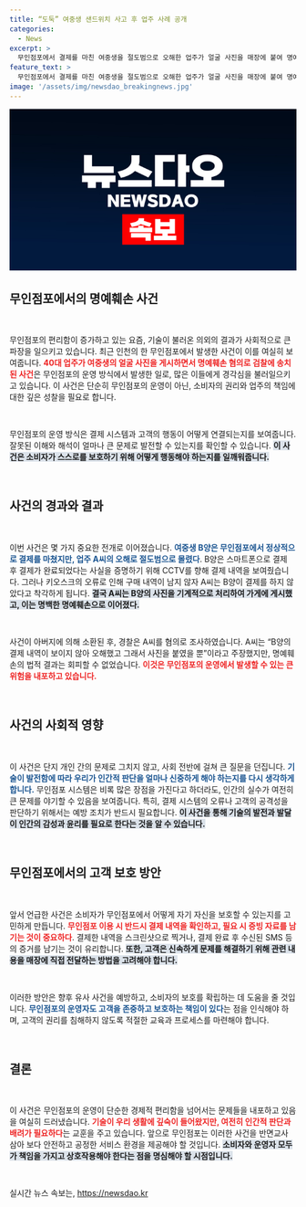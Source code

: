 ```yaml
---
title: “도둑” 여중생 샌드위치 사고 후 업주 사례 공개
categories:
  - News
excerpt: >
  무인점포에서 결제를 마친 여중생을 절도범으로 오해한 업주가 얼굴 사진을 매장에 붙여 명예훼손 혐의로 검찰에 송치됐다. 사연의 전말과 B양의 억울한 피해를 들어보세요!
feature_text: >
  무인점포에서 결제를 마친 여중생을 절도범으로 오해한 업주가 얼굴 사진을 매장에 붙여 명예훼손 혐의로 검찰에 송치됐다. 사연의 전말과 B양의 억울한 피해를 들어보세요!
image: '/assets/img/newsdao_breakingnews.jpg'
---
```


<p><img src="/assets/img/newsdao_breakingnews.jpg" alt="pcversion 속보" /></p>

<h2 data-ke-size="size26">무인점포에서의 명예훼손 사건</h2>

<p data-ke-size="size16">&nbsp;</p>

<p>무인점포의 편리함이 증가하고 있는 요즘, 기술이 불러온 의외의 결과가 사회적으로 큰 파장을 일으키고 있습니다. 최근 인천의 한 무인점포에서 발생한 사건이 이를 여실히 보여줍니다. <b><span style="color: #ee2323;">40대 업주가 여중생의 얼굴 사진을 게시하면서 명예훼손 혐의로 검찰에 송치된 사건</span></b>은 무인점포의 운영 방식에서 발생한 일로, 많은 이들에게 경각심을 불러일으키고 있습니다. 이 사건은 단순히 무인점포의 운영이 아닌, 소비자의 권리와 업주의 책임에 대한 깊은 성찰을 필요로 합니다.</p>

<p data-ke-size="size16">&nbsp;</p>

<p>무인점포의 운영 방식은 결제 시스템과 고객의 행동이 어떻게 연결되는지를 보여줍니다. 잘못된 이해와 해석이 얼마나 큰 문제로 발전할 수 있는지를 확인할 수 있습니다. <b><span style="background-color: #21538527;">이 사건은 소비자가 스스로를 보호하기 위해 어떻게 행동해야 하는지를 일깨워줍니다.</span></b></p>

<p data-ke-size="size16">&nbsp;</p>

<h2 data-ke-size="size26">사건의 경과와 결과</h2>

<p data-ke-size="size16">&nbsp;</p>

<p>이번 사건은 몇 가지 중요한 전개로 이어졌습니다. <b><span style="color: #1a5490;">여중생 B양은 무인점포에서 정상적으로 결제를 마쳤지만, 업주 A씨의 오해로 절도범으로 몰렸다</span></b>. B양은 스마트폰으로 결제 후 결제가 완료되었다는 사실을 증명하기 위해 CCTV를 향해 결제 내역을 보여줬습니다. 그러나 키오스크의 오류로 인해 구매 내역이 남지 않자 A씨는 B양이 결제를 하지 않았다고 착각하게 됩니다. <b><span style="background-color: #21538527;">결국 A씨는 B양의 사진을 기계적으로 처리하여 가게에 게시했고, 이는 명백한 명예훼손으로 이어졌다.</span></b></p>

<p data-ke-size="size16">&nbsp;</p>

<p>사건이 아버지에 의해 소환된 후, 경찰은 A씨를 혐의로 조사하였습니다. A씨는 “B양의 결제 내역이 보이지 않아 오해했고 그래서 사진을 붙였을 뿐”이라고 주장했지만, 명예훼손의 법적 결과는 회피할 수 없었습니다. <b><span style="color: #ee2323;">이것은 무인점포의 운영에서 발생할 수 있는 큰 위험을 내포하고 있습니다.</span></b> </p>

<p data-ke-size="size16">&nbsp;</p>

<h2 data-ke-size="size26">사건의 사회적 영향</h2>

<p data-ke-size="size16">&nbsp;</p>

<p>이 사건은 단지 개인 간의 문제로 그치지 않고, 사회 전반에 걸쳐 큰 질문을 던집니다. <b><span style="color: #1a5490;">기술이 발전함에 따라 우리가 인간적 판단을 얼마나 신중하게 해야 하는지를 다시 생각하게 합니다.</span></b> 무인점포 시스템은 비록 많은 장점을 가진다고 하더라도, 인간의 실수가 여전히 큰 문제를 야기할 수 있음을 보여줍니다. 특히, 결제 시스템의 오류나 고객의 공격성을 판단하기 위해서는 예방 조치가 반드시 필요합니다. <b><span style="background-color: #21538527;">이 사건을 통해 기술의 발전과 발달이 인간의 감성과 윤리를 필요로 한다는 것을 알 수 있습니다.</span></b></p>

<p data-ke-size="size16">&nbsp;</p>

<h2 data-ke-size="size26">무인점포에서의 고객 보호 방안</h2>

<p data-ke-size="size16">&nbsp;</p>

<p>앞서 언급한 사건은 소비자가 무인점포에서 어떻게 자기 자신을 보호할 수 있는지를 고민하게 만듭니다. <b><span style="color: #ee2323;">무인점포 이용 시 반드시 결제 내역을 확인하고, 필요 시 증빙 자료를 남기는 것이 중요하다</span></b>. 결제한 내역을 스크린샷으로 찍거나, 결제 완료 후 수신된 SMS 등의 증거를 남기는 것이 유리합니다. <b><span style="background-color: #21538527;">또한, 고객은 신속하게 문제를 해결하기 위해 관련 내용을 매장에 직접 전달하는 방법을 고려해야 합니다.</span></b></p>

<p data-ke-size="size16">&nbsp;</p>

<p>이러한 방안은 향후 유사 사건을 예방하고, 소비자의 보호를 확립하는 데 도움을 줄 것입니다. <b><span style="color: #1a5490;">무인점포의 운영자도 고객을 존중하고 보호하는 책임이 있다</span></b>는 점을 인식해야 하며, 고객의 권리를 침해하지 않도록 적절한 교육과 프로세스를 마련해야 합니다.  </p>

<p data-ke-size="size16">&nbsp;</p>

<h2 data-ke-size="size26">결론</h2>

<p data-ke-size="size16">&nbsp;</p>

<p>이 사건은 무인점포의 운영이 단순한 경제적 편리함을 넘어서는 문제들을 내포하고 있음을 여실히 드러냈습니다. <b><span style="color: #ee2323;">기술이 우리 생활에 깊숙이 들어왔지만, 여전히 인간적 판단과 배려가 필요하다</span></b>는 교훈을 주고 있습니다. 앞으로 무인점포는 이러한 사건을 반면교사 삼아 보다 안전하고 공정한 서비스 환경을 제공해야 할 것입니다. <b><span style="background-color: #21538527;">소비자와 운영자 모두가 책임을 가지고 상호작용해야 한다는 점을 명심해야 할 시점입니다.</span></b> </p>

<p data-ke-size="size16">&nbsp;</p>
실시간 뉴스 속보는, <a href="https://newsdao.kr" rel="dofollow">https://newsdao.kr</a>


